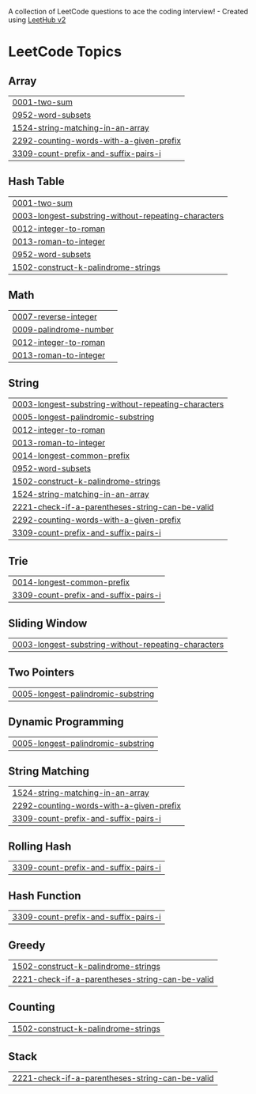 A collection of LeetCode questions to ace the coding interview! - Created using [LeetHub v2](https://github.com/arunbhardwaj/LeetHub-2.0)
<!---LeetCode Topics Start-->
# LeetCode Topics
## Array
|  |
| ------- |
| [0001-two-sum](https://github.com/abhimanyu-1/LeetCode/tree/master/0001-two-sum) |
| [0952-word-subsets](https://github.com/abhimanyu-1/LeetCode/tree/master/0952-word-subsets) |
| [1524-string-matching-in-an-array](https://github.com/abhimanyu-1/LeetCode/tree/master/1524-string-matching-in-an-array) |
| [2292-counting-words-with-a-given-prefix](https://github.com/abhimanyu-1/LeetCode/tree/master/2292-counting-words-with-a-given-prefix) |
| [3309-count-prefix-and-suffix-pairs-i](https://github.com/abhimanyu-1/LeetCode/tree/master/3309-count-prefix-and-suffix-pairs-i) |
## Hash Table
|  |
| ------- |
| [0001-two-sum](https://github.com/abhimanyu-1/LeetCode/tree/master/0001-two-sum) |
| [0003-longest-substring-without-repeating-characters](https://github.com/abhimanyu-1/LeetCode/tree/master/0003-longest-substring-without-repeating-characters) |
| [0012-integer-to-roman](https://github.com/abhimanyu-1/LeetCode/tree/master/0012-integer-to-roman) |
| [0013-roman-to-integer](https://github.com/abhimanyu-1/LeetCode/tree/master/0013-roman-to-integer) |
| [0952-word-subsets](https://github.com/abhimanyu-1/LeetCode/tree/master/0952-word-subsets) |
| [1502-construct-k-palindrome-strings](https://github.com/abhimanyu-1/LeetCode/tree/master/1502-construct-k-palindrome-strings) |
## Math
|  |
| ------- |
| [0007-reverse-integer](https://github.com/abhimanyu-1/LeetCode/tree/master/0007-reverse-integer) |
| [0009-palindrome-number](https://github.com/abhimanyu-1/LeetCode/tree/master/0009-palindrome-number) |
| [0012-integer-to-roman](https://github.com/abhimanyu-1/LeetCode/tree/master/0012-integer-to-roman) |
| [0013-roman-to-integer](https://github.com/abhimanyu-1/LeetCode/tree/master/0013-roman-to-integer) |
## String
|  |
| ------- |
| [0003-longest-substring-without-repeating-characters](https://github.com/abhimanyu-1/LeetCode/tree/master/0003-longest-substring-without-repeating-characters) |
| [0005-longest-palindromic-substring](https://github.com/abhimanyu-1/LeetCode/tree/master/0005-longest-palindromic-substring) |
| [0012-integer-to-roman](https://github.com/abhimanyu-1/LeetCode/tree/master/0012-integer-to-roman) |
| [0013-roman-to-integer](https://github.com/abhimanyu-1/LeetCode/tree/master/0013-roman-to-integer) |
| [0014-longest-common-prefix](https://github.com/abhimanyu-1/LeetCode/tree/master/0014-longest-common-prefix) |
| [0952-word-subsets](https://github.com/abhimanyu-1/LeetCode/tree/master/0952-word-subsets) |
| [1502-construct-k-palindrome-strings](https://github.com/abhimanyu-1/LeetCode/tree/master/1502-construct-k-palindrome-strings) |
| [1524-string-matching-in-an-array](https://github.com/abhimanyu-1/LeetCode/tree/master/1524-string-matching-in-an-array) |
| [2221-check-if-a-parentheses-string-can-be-valid](https://github.com/abhimanyu-1/LeetCode/tree/master/2221-check-if-a-parentheses-string-can-be-valid) |
| [2292-counting-words-with-a-given-prefix](https://github.com/abhimanyu-1/LeetCode/tree/master/2292-counting-words-with-a-given-prefix) |
| [3309-count-prefix-and-suffix-pairs-i](https://github.com/abhimanyu-1/LeetCode/tree/master/3309-count-prefix-and-suffix-pairs-i) |
## Trie
|  |
| ------- |
| [0014-longest-common-prefix](https://github.com/abhimanyu-1/LeetCode/tree/master/0014-longest-common-prefix) |
| [3309-count-prefix-and-suffix-pairs-i](https://github.com/abhimanyu-1/LeetCode/tree/master/3309-count-prefix-and-suffix-pairs-i) |
## Sliding Window
|  |
| ------- |
| [0003-longest-substring-without-repeating-characters](https://github.com/abhimanyu-1/LeetCode/tree/master/0003-longest-substring-without-repeating-characters) |
## Two Pointers
|  |
| ------- |
| [0005-longest-palindromic-substring](https://github.com/abhimanyu-1/LeetCode/tree/master/0005-longest-palindromic-substring) |
## Dynamic Programming
|  |
| ------- |
| [0005-longest-palindromic-substring](https://github.com/abhimanyu-1/LeetCode/tree/master/0005-longest-palindromic-substring) |
## String Matching
|  |
| ------- |
| [1524-string-matching-in-an-array](https://github.com/abhimanyu-1/LeetCode/tree/master/1524-string-matching-in-an-array) |
| [2292-counting-words-with-a-given-prefix](https://github.com/abhimanyu-1/LeetCode/tree/master/2292-counting-words-with-a-given-prefix) |
| [3309-count-prefix-and-suffix-pairs-i](https://github.com/abhimanyu-1/LeetCode/tree/master/3309-count-prefix-and-suffix-pairs-i) |
## Rolling Hash
|  |
| ------- |
| [3309-count-prefix-and-suffix-pairs-i](https://github.com/abhimanyu-1/LeetCode/tree/master/3309-count-prefix-and-suffix-pairs-i) |
## Hash Function
|  |
| ------- |
| [3309-count-prefix-and-suffix-pairs-i](https://github.com/abhimanyu-1/LeetCode/tree/master/3309-count-prefix-and-suffix-pairs-i) |
## Greedy
|  |
| ------- |
| [1502-construct-k-palindrome-strings](https://github.com/abhimanyu-1/LeetCode/tree/master/1502-construct-k-palindrome-strings) |
| [2221-check-if-a-parentheses-string-can-be-valid](https://github.com/abhimanyu-1/LeetCode/tree/master/2221-check-if-a-parentheses-string-can-be-valid) |
## Counting
|  |
| ------- |
| [1502-construct-k-palindrome-strings](https://github.com/abhimanyu-1/LeetCode/tree/master/1502-construct-k-palindrome-strings) |
## Stack
|  |
| ------- |
| [2221-check-if-a-parentheses-string-can-be-valid](https://github.com/abhimanyu-1/LeetCode/tree/master/2221-check-if-a-parentheses-string-can-be-valid) |
<!---LeetCode Topics End-->